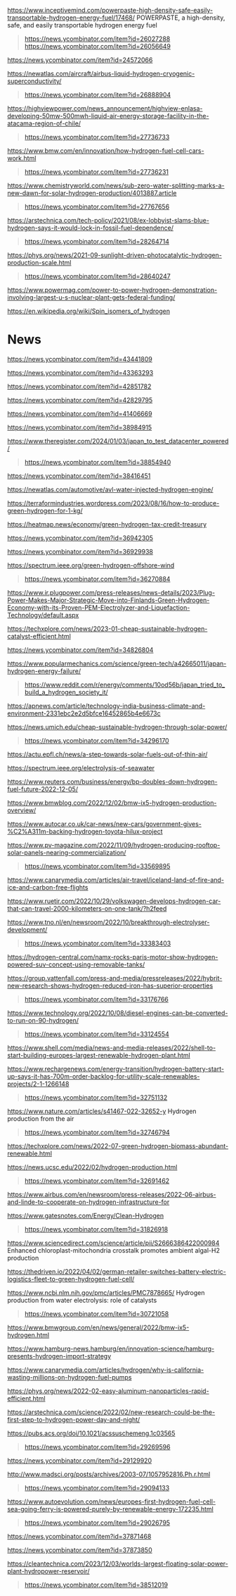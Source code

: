 https://www.inceptivemind.com/powerpaste-high-density-safe-easily-transportable-hydrogen-energy-fuel/17468/ POWERPASTE, a high-density, safe, and easily transportable hydrogen energy fuel
> https://news.ycombinator.com/item?id=26027288
> https://news.ycombinator.com/item?id=26056649

https://news.ycombinator.com/item?id=24572066

https://newatlas.com/aircraft/airbus-liquid-hydrogen-cryogenic-superconductivity/
> https://news.ycombinator.com/item?id=26888904

https://highviewpower.com/news_announcement/highview-enlasa-developing-50mw-500mwh-liquid-air-energy-storage-facility-in-the-atacama-region-of-chile/
> https://news.ycombinator.com/item?id=27736733

https://www.bmw.com/en/innovation/how-hydrogen-fuel-cell-cars-work.html
> https://news.ycombinator.com/item?id=27736231

https://www.chemistryworld.com/news/sub-zero-water-splitting-marks-a-new-dawn-for-solar-hydrogen-production/4013887.article
> https://news.ycombinator.com/item?id=27767656

https://arstechnica.com/tech-policy/2021/08/ex-lobbyist-slams-blue-hydrogen-says-it-would-lock-in-fossil-fuel-dependence/
> https://news.ycombinator.com/item?id=28264714

https://phys.org/news/2021-09-sunlight-driven-photocatalytic-hydrogen-production-scale.html
> https://news.ycombinator.com/item?id=28640247

https://www.powermag.com/power-to-power-hydrogen-demonstration-involving-largest-u-s-nuclear-plant-gets-federal-funding/

https://en.wikipedia.org/wiki/Spin_isomers_of_hydrogen

# News
https://news.ycombinator.com/item?id=43441809

https://news.ycombinator.com/item?id=43363293

https://news.ycombinator.com/item?id=42851782

https://news.ycombinator.com/item?id=42829795

https://news.ycombinator.com/item?id=41406669

https://news.ycombinator.com/item?id=38984915

https://www.theregister.com/2024/01/03/japan_to_test_datacenter_powered/
> https://news.ycombinator.com/item?id=38854940

https://news.ycombinator.com/item?id=38416451

https://newatlas.com/automotive/avl-water-injected-hydrogen-engine/

https://terraformindustries.wordpress.com/2023/08/16/how-to-produce-green-hydrogen-for-1-kg/

https://heatmap.news/economy/green-hydrogen-tax-credit-treasury

https://news.ycombinator.com/item?id=36942305

https://news.ycombinator.com/item?id=36929938

https://spectrum.ieee.org/green-hydrogen-offshore-wind
> https://news.ycombinator.com/item?id=36270884

https://www.ir.plugpower.com/press-releases/news-details/2023/Plug-Power-Makes-Major-Strategic-Move-into-Finlands-Green-Hydrogen-Economy-with-its-Proven-PEM-Electrolyzer-and-Liquefaction-Technology/default.aspx

https://techxplore.com/news/2023-01-cheap-sustainable-hydrogen-catalyst-efficient.html

https://news.ycombinator.com/item?id=34826804

https://www.popularmechanics.com/science/green-tech/a42665011/japan-hydrogen-energy-failure/
> https://www.reddit.com/r/energy/comments/10od56b/japan_tried_to_build_a_hydrogen_society_it/

https://apnews.com/article/technology-india-business-climate-and-environment-2331ebc2e2d5bfce16452865b4e6673c

https://news.umich.edu/cheap-sustainable-hydrogen-through-solar-power/
> https://news.ycombinator.com/item?id=34296170

https://actu.epfl.ch/news/a-step-towards-solar-fuels-out-of-thin-air/

https://spectrum.ieee.org/electrolysis-of-seawater

https://www.reuters.com/business/energy/bp-doubles-down-hydrogen-fuel-future-2022-12-05/

https://www.bmwblog.com/2022/12/02/bmw-ix5-hydrogen-production-overview/

https://www.autocar.co.uk/car-news/new-cars/government-gives-%C2%A311m-backing-hydrogen-toyota-hilux-project

https://www.pv-magazine.com/2022/11/09/hydrogen-producing-rooftop-solar-panels-nearing-commercialization/
> https://news.ycombinator.com/item?id=33569895

https://www.canarymedia.com/articles/air-travel/iceland-land-of-fire-and-ice-and-carbon-free-flights

https://www.ruetir.com/2022/10/29/volkswagen-develops-hydrogen-car-that-can-travel-2000-kilometers-on-one-tank/?h2feed

https://www.tno.nl/en/newsroom/2022/10/breakthrough-electrolyser-development/
> https://news.ycombinator.com/item?id=33383403

https://hydrogen-central.com/namx-rocks-paris-motor-show-hydrogen-powered-suv-concept-using-removable-tanks/

https://group.vattenfall.com/press-and-media/pressreleases/2022/hybrit-new-research-shows-hydrogen-reduced-iron-has-superior-properties
> https://news.ycombinator.com/item?id=33176766

https://www.technology.org/2022/10/08/diesel-engines-can-be-converted-to-run-on-90-hydrogen/
> https://news.ycombinator.com/item?id=33124554

https://www.shell.com/media/news-and-media-releases/2022/shell-to-start-building-europes-largest-renewable-hydrogen-plant.html

https://www.rechargenews.com/energy-transition/hydrogen-battery-start-up-says-it-has-700m-order-backlog-for-utility-scale-renewables-projects/2-1-1266148
> https://news.ycombinator.com/item?id=32751132

https://www.nature.com/articles/s41467-022-32652-y Hydrogen production from the air
> https://news.ycombinator.com/item?id=32746794

https://techxplore.com/news/2022-07-green-hydrogen-biomass-abundant-renewable.html

https://news.ucsc.edu/2022/02/hydrogen-production.html
> https://news.ycombinator.com/item?id=32691462

https://www.airbus.com/en/newsroom/press-releases/2022-06-airbus-and-linde-to-cooperate-on-hydrogen-infrastructure-for

https://www.gatesnotes.com/Energy/Clean-Hydrogen
> https://news.ycombinator.com/item?id=31826918

https://www.sciencedirect.com/science/article/pii/S2666386422000984 Enhanced chloroplast-mitochondria crosstalk promotes ambient algal-H2 production

https://thedriven.io/2022/04/02/german-retailer-switches-battery-electric-logistics-fleet-to-green-hydrogen-fuel-cell/

https://www.ncbi.nlm.nih.gov/pmc/articles/PMC7878665/ Hydrogen production from water electrolysis: role of catalysts
> https://news.ycombinator.com/item?id=30721058

https://www.bmwgroup.com/en/news/general/2022/bmw-ix5-hydrogen.html

https://www.hamburg-news.hamburg/en/innovation-science/hamburg-presents-hydrogen-import-strategy

https://www.canarymedia.com/articles/hydrogen/why-is-california-wasting-millions-on-hydrogen-fuel-pumps

https://phys.org/news/2022-02-easy-aluminum-nanoparticles-rapid-efficient.html

https://arstechnica.com/science/2022/02/new-research-could-be-the-first-step-to-hydrogen-power-day-and-night/

https://pubs.acs.org/doi/10.1021/acssuschemeng.1c03565
> https://news.ycombinator.com/item?id=29269596

https://news.ycombinator.com/item?id=29129920

http://www.madsci.org/posts/archives/2003-07/1057952816.Ph.r.html
> https://news.ycombinator.com/item?id=29094133

https://www.autoevolution.com/news/europes-first-hydrogen-fuel-cell-sea-going-ferry-is-powered-purely-by-renewable-energy-172235.html
> https://news.ycombinator.com/item?id=29026795

https://news.ycombinator.com/item?id=37871468

https://news.ycombinator.com/item?id=37873850

https://cleantechnica.com/2023/12/03/worlds-largest-floating-solar-power-plant-hydropower-reservoir/
> https://news.ycombinator.com/item?id=38512019